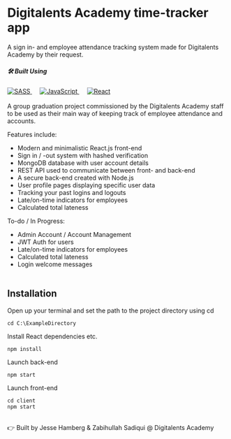 # Digitalents Academy time-tracker app

A sign in- and employee attendance tracking system made for Digitalents Academy by their request.

##### 🛠️ Built Using

<a href="https://reactjs.org/" target="_blank">
<img alt="SASS" src="https://img.shields.io/static/v1?style=for-the-badge&message=SASS&color=E37383&logo=SASS&logoColor=00ffff&label=">
</a>
&emsp;
<a href="https://developer.mozilla.org/en-US/docs/Web/JavaScript" target="_blank">
<img alt="JavaScript" src="https://img.shields.io/static/v1?style=for-the-badge&message=JavaScript&color=222222&logo=JavaScript&logoColor=F7DF1E&label=">
</a>
&emsp;
<a href="https://sass-lang.com/" target="_blank">
<img alt="React" src="https://img.shields.io/static/v1?style=for-the-badge&message=React&color=20232A&logo=React&logoColor=00ffff&label=">
</a>
<br><br>
A group graduation project commissioned by the Digitalents Academy staff to be used as their main way of keeping track of employee attendance and accounts.

Features include:

- Modern and minimalistic React.js front-end
- Sign in / -out system with hashed verification
- MongoDB database with user account details
- REST API used to communicate between front- and back-end
- A secure back-end created with Node.js
- User profile pages displaying specific user data
- Tracking your past logins and logouts
- Late/on-time indicators for employees
- Calculated total lateness

To-do / In Progress:

- Admin Account / Account Management
- JWT Auth for users
- Late/on-time indicators for employees
- Calculated total lateness
- Login welcome messages
  <br><br>

## Installation

Open up your terminal and set the path to the project directory using cd

```
cd C:\ExampleDirectory
```

Install React dependencies etc.

```
npm install
```

Launch back-end

```
npm start
```

Launch front-end

```
cd client
npm start
```

<br>
👉 Built by Jesse Hamberg & Zabihullah Sadiqui @ Digitalents Academy
